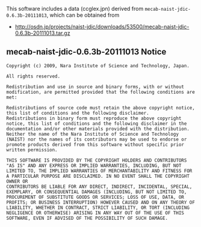 This software includes a data (ccglex.jpn) derived from `mecab-naist-jdic-0.6.3b-20111013`, which can be obtained from 

- http://osdn.jp/projects/naist-jdic/downloads/53500/mecab-naist-jdic-0.6.3b-20111013.tar.gz


## mecab-naist-jdic-0.6.3b-20111013 Notice

    Copyright (c) 2009, Nara Institute of Science and Technology, Japan.

    All rights reserved.

    Redistribution and use in source and binary forms, with or without
    modification, are permitted provided that the following conditions are
    met:

    Redistributions of source code must retain the above copyright notice,
    this list of conditions and the following disclaimer.
    Redistributions in binary form must reproduce the above copyright
    notice, this list of conditions and the following disclaimer in the
    documentation and/or other materials provided with the distribution.
    Neither the name of the Nara Institute of Science and Technology
    (NAIST) nor the names of its contributors may be used to endorse or
    promote products derived from this software without specific prior
    written permission.

    THIS SOFTWARE IS PROVIDED BY THE COPYRIGHT HOLDERS AND CONTRIBUTORS
    "AS IS" AND ANY EXPRESS OR IMPLIED WARRANTIES, INCLUDING, BUT NOT
    LIMITED TO, THE IMPLIED WARRANTIES OF MERCHANTABILITY AND FITNESS FOR
    A PARTICULAR PURPOSE ARE DISCLAIMED. IN NO EVENT SHALL THE COPYRIGHT OWNER OR
    CONTRIBUTORS BE LIABLE FOR ANY DIRECT, INDIRECT, INCIDENTAL, SPECIAL,
    EXEMPLARY, OR CONSEQUENTIAL DAMAGES (INCLUDING, BUT NOT LIMITED TO,
    PROCUREMENT OF SUBSTITUTE GOODS OR SERVICES; LOSS OF USE, DATA, OR
    PROFITS; OR BUSINESS INTERRUPTION) HOWEVER CAUSED AND ON ANY THEORY OF
    LIABILITY, WHETHER IN CONTRACT, STRICT LIABILITY, OR TORT (INCLUDING
    NEGLIGENCE OR OTHERWISE) ARISING IN ANY WAY OUT OF THE USE OF THIS
    SOFTWARE, EVEN IF ADVISED OF THE POSSIBILITY OF SUCH DAMAGE.

